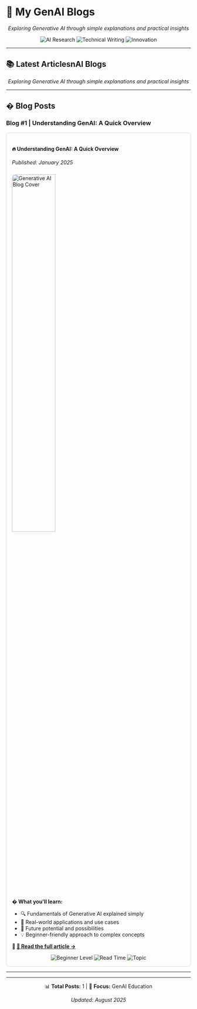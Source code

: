 # 🤖 My GenAI Blogs

<div align="center">
  <p><em>Exploring Generative AI through simple explanations and practical insights</em></p>
  <img src="https://img.shields.io/badge/🧠-AI%20Research-blue?style=flat&logoColor=white" alt="AI Research"/>
  <img src="https://img.shields.io/badge/✍️-Technical%20Writing-green?style=flat&logoColor=white" alt="Technical Writing"/>
  <img src="https://img.shields.io/badge/🚀-Innovation-purple?style=flat&logoColor=white" alt="Innovation"/>
</div>

---

## 📚 Latest ArticlesnAI Blogs

<div align="center">
  <p><em>Exploring Generative AI through simple explanations and practical insights</em></p>
</div>

---

## � Blog Posts

### **Blog #1** | Understanding GenAI: A Quick Overview

<div style="border: 1px solid #ddd; border-radius: 8px; padding: 15px; margin: 10px 0;">

#### 🔥 **Understanding GenAI: A Quick Overview**
*Published: January 2025*

<a href="https://introduction-to-the-genai.hashnode.dev/understanding-genai-a-quick-overview" target="_blank">
  <img src="https://cdn.hashnode.com/res/hashnode/image/upload/v1753803314835/dd9b3194-4c2f-4da2-8997-7333c8eb974f.webp?w=1600&h=840&fit=crop&crop=entropy&auto=compress,format&format=webp" alt="Generative AI Blog Cover" width="50%" style="border-radius: 10px; margin: 10px 0;"/>
</a>

**� What you'll learn:**
- 🔍 Fundamentals of Generative AI explained simply
- 🌟 Real-world applications and use cases
- 🚀 Future potential and possibilities
- 💡 Beginner-friendly approach to complex concepts

**🔗 [📝 Read the full article →](https://introduction-to-the-genai.hashnode.dev/understanding-genai-a-quick-overview)**

<div align="center">
  <img src="https://img.shields.io/badge/Level-Beginner-brightgreen?style=flat-square" alt="Beginner Level"/>
  <img src="https://img.shields.io/badge/Read%20Time-5%20min-blue?style=flat-square" alt="Read Time"/>
  <img src="https://img.shields.io/badge/Topic-GenAI%20Overview-orange?style=flat-square" alt="Topic"/>
</div>

</div>

---

<!-- ## � Coming Next

- **Blog #2** | Prompt Engineering Basics
- **Blog #3** | GenAI Tools for Developers  
- **Blog #4** | Building Your First AI App
- **Blog #5** | AI Ethics and Best Practices -->

---

<div align="center">
  <p>📊 <strong>Total Posts:</strong> 1 | 🎯 <strong>Focus:</strong> GenAI Education</p>
  <p><em>Updated: August 2025</em></p>
</div>
